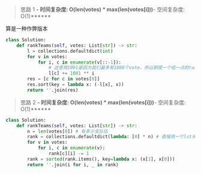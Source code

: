 > 思路 1
******- 时间复杂度: O(len(votes) * max(len(votes[i]))******- 空间复杂度: O(1)******

算是一种作弊版本

```python
class Solution:
    def rankTeams(self, votes: List[str]) -> str:
        l = collections.defaultdict(int)
        for v in votes:
            for i, c in enumerate(v[::-1]):
                # 这里用1001是因为我们最多有1000个vote，所以即使一个低一点的rank有1000个也追不上一个更高的rank
                l[c] += 1001 ** i 
        res = [c for c in votes[0]]
        res.sort(key = lambda x: (-l[x], x))
        return ''.join(res)
```

> 思路 2
******- 时间复杂度: O(len(votes) * max(len(votes[i]))******- 空间复杂度: O(1)******

```python
class Solution:
    def rankTeams(self, votes: List[str]) -> str:
        n = len(votes[0]) # 有多少支队伍
        rank = collections.defaultdict(lambda: [0] * n) # 直接用一个lst来比较谁的rank大
        for v in votes:
            for i, c in enumerate(v):
                rank[c][i] -= 1
        rank = sorted(rank.items(), key=lambda x: (x[1], x[0]))
        return ''.join(i for i, _ in rank)
```
